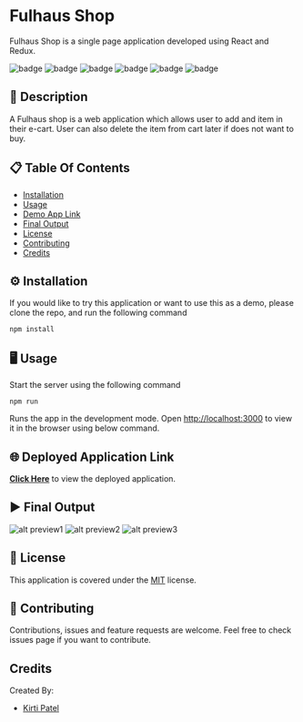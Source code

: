 # Fulhaus Shop
Fulhaus Shop is a single page application developed using React and Redux.

![badge](https://img.shields.io/badge/licence-MIT-green) ![badge](https://img.shields.io/badge/-HTML-red) ![badge](https://img.shields.io/badge/-CSS-red) ![badge](https://img.shields.io/badge/-Javascript-red) ![badge](https://img.shields.io/badge/-Node.js-red) ![badge](https://img.shields.io/badge/-React-red)

## 📜 Description 

A Fulhaus shop is a web application which allows user to add and item in their e-cart. User can also delete the item from cart later if does not want to buy.

## 📋 Table Of Contents 
- [Installation](#%EF%B8%8F-installation)
- [Usage](#%EF%B8%8F-usage) 
- [Demo App Link](#-deployed-application-link) 
- [Final Output](#%EF%B8%8F-final-output) 
- [License](#-license) 
- [Contributing](#-contributing) 
- [Credits](#credits) 

## ⚙️ Installation 

If you would like to try this application or want to use this as a demo, please clone the repo, and run the following command 

``` 
npm install
``` 

## 🖥️ Usage 

Start the server using the following command
``` 
npm run
``` 
Runs the app in the development mode.
Open [http://localhost:3000](http://localhost:3000) to view it in the browser using below command.

## 🌐 Deployed Application Link 

[**Click Here**]() to view the deployed application. 

## ▶️ Final Output 
![alt preview1](./src/assets/images/preiew/image1.png)
![alt preview2](/src/assets/images/preiew/image2.png)
![alt preview3](/src/assets/images/preiew/image3.png)

## 📝 License 

This application is covered under the [MIT](https://choosealicense.com/licenses/mit/) license. 

## 🤝 Contributing 

Contributions, issues and feature requests are welcome. Feel free to check issues page if you want to contribute. 

## Credits 

Created By:
 * [Kirti Patel](https://github.com/kirti18patel)